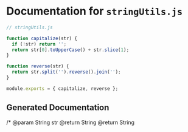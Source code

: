 # Documentation for `stringUtils.js`

```javascript
// stringUtils.js

function capitalize(str) {
  if (!str) return '';
  return str[0].toUpperCase() + str.slice(1);
}

function reverse(str) {
  return str.split('').reverse().join('');
}

module.exports = { capitalize, reverse };

```

## Generated Documentation

/*  @param String str @return String @return String
